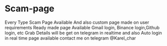 # Scam-page
Every Type Scam Page Available And also custom page made on user requirements
Ready made page Available Gmail login, Binance login,Github login, etc
Grab Details will be get on telegram in realtime and also Auto login in real time page available 
contact me on telegram @Karel_char
